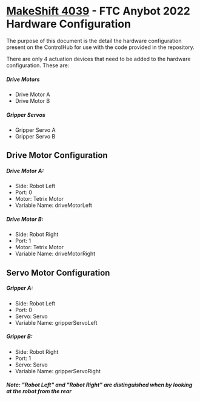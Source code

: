 #  [MakeShift 4039](https://nodejs.org/)  - FTC Anybot 2022 Hardware Configuration

The purpose of this document is the detail the hardware configuration present on the ControlHub for use with the code provided in the repository.

There are only 4 actuation devices that need to be added to the hardware configuration. These are:

##### Drive Motors
- Drive Motor A
- Drive Motor B
##### Gripper Servos
- Gripper Servo A
- Gripper Servo B

## Drive Motor Configuration
##### Drive Motor A:
- Side: Robot Left
- Port: 0
- Motor: Tetrix Motor
- Variable Name: driveMotorLeft

##### Drive Motor B:
- Side: Robot Right
- Port: 1
- Motor: Tetrix Motor
- Variable Name: driveMotorRight

## Servo Motor Configuration
##### Gripper A:
- Side: Robot Left
- Port: 0
- Servo: Servo
- Variable Name: gripperServoLeft

##### Gripper B:
- Side: Robot Right
- Port: 1
- Servo: Servo
- Variable Name: gripperServoRight

##### Note: "Robot Left" and "Robot Right" are distinguished when by looking at the robot from the rear

